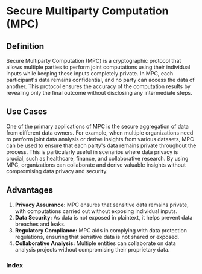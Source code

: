# Secure Multiparty Computation (MPC)

## Definition
Secure Multiparty Computation (MPC) is a cryptographic protocol that allows multiple parties to perform joint computations using their individual inputs while keeping these inputs completely private. In MPC, each participant's data remains confidential, and no party can access the data of another. This protocol ensures the accuracy of the computation results by revealing only the final outcome without disclosing any intermediate steps.

## Use Cases
One of the primary applications of MPC is the secure aggregation of data from different data owners. For example, when multiple organizations need to perform joint data analysis or derive insights from various datasets, MPC can be used to ensure that each party's data remains private throughout the process. This is particularly useful in scenarios where data privacy is crucial, such as healthcare, finance, and collaborative research. By using MPC, organizations can collaborate and derive valuable insights without compromising data privacy and security.

## Advantages
1. **Privacy Assurance:** MPC ensures that sensitive data remains private, with computations carried out without exposing individual inputs.
2. **Data Security:** As data is not exposed in plaintext, it helps prevent data breaches and leaks.
3. **Regulatory Compliance:** MPC aids in complying with data protection regulations, ensuring that sensitive data is not shared or exposed.
4. **Collaborative Analysis:** Multiple entities can collaborate on data analysis projects without compromising their proprietary data.

### Index